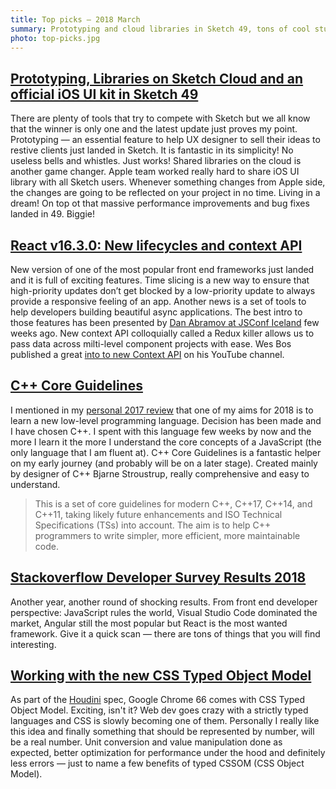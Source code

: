 ```yaml
---
title: Top picks — 2018 March
summary: Prototyping and cloud libraries in Sketch 49, tons of cool stuff on React's world, C++ must have, shocking results of Stackoverflow Developer Survey and CSS Typed Object Model.
photo: top-picks.jpg
---
```


## [Prototyping, Libraries on Sketch Cloud and an official iOS UI kit in Sketch 49](https://blog.sketchapp.com/prototyping-libraries-on-sketch-cloud-and-an-official-ios-ui-kit-in-sketch-49-bf090c70796c)

There are plenty of tools that try to compete with Sketch but we all know that the winner is only one and the latest update just proves my point. Prototyping — an essential feature to help UX designer to sell their ideas to restive clients just landed in Sketch. It is fantastic in its simplicity! No useless bells and whistles. Just works! Shared libraries on the cloud is another game changer. Apple team worked really hard to share iOS UI library with all Sketch users. Whenever something changes from Apple side, the changes are going to be reflected on your project in no time. Living in a dream! On top ot that massive performance improvements and bug fixes landed in 49. Biggie!

## [React v16.3.0: New lifecycles and context API](https://reactjs.org/blog/2018/03/29/react-v-16-3.html)

New version of one of the most popular front end frameworks just landed and it is full of exciting features. Time slicing is a new way to ensure that high-priority updates don’t get blocked by a low-priority update to always provide a responsive feeling of an app. Another news is a set of tools to help developers building beautiful async applications. The best intro to those features has been presented by [Dan Abramov at JSConf Iceland](https://youtu.be/v6iR3Zk4oDY) few weeks ago. New context API colloquially called a Redux killer allows us to pass data across milti-level component projects with ease. Wes Bos published a great [into to new Context API](https://youtu.be/XLJN4JfniH4) on his YouTube channel.

## [C++ Core Guidelines](http://isocpp.github.io/CppCoreGuidelines/CppCoreGuidelines)

I mentioned in my [personal 2017 review](https://pawelgrzybek.com/a-look-back-at-2017/) that one of my aims for 2018 is to learn a new low-level programming language. Decision has been made and I have chosen C++. I spent with this language few weeks by now and the more I learn it the more I understand the core concepts of a JavaScript (the only language that I am fluent at). C++ Core Guidelines is a fantastic helper on my early journey (and probably will be on a later stage). Created mainly by designer of C++ Bjarne Stroustrup, really comprehensive and easy to understand.

> This is a set of core guidelines for modern C++, C++17, C++14, and C++11, taking likely future enhancements and ISO Technical Specifications (TSs) into account. The aim is to help C++ programmers to write simpler, more efficient, more maintainable code.

## [Stackoverflow Developer Survey Results 2018](https://insights.stackoverflow.com/survey/2018)

Another year, another round of shocking results. From front end developer perspective: JavaScript rules the world, Visual Studio Code dominated the market, Angular still the most popular but React is the most wanted framework. Give it a quick scan — there are tons of things that you will find interesting.

## [Working with the new CSS Typed Object Model](https://developers.google.com/web/updates/2018/03/cssom)

As part of the [Houdini](https://ishoudinireadyyet.com/) spec, Google Chrome 66 comes with CSS Typed Object Model. Exciting, isn't it? Web dev goes crazy with a strictly typed languages and CSS is slowly becoming one of them. Personally I really like this idea and finally something that should be represented by number, will be a real number. Unit conversion and value manipulation done as expected, better optimization for performance under the hood and definitely less errors — just to name a few benefits of typed CSSOM (CSS Object Model).

